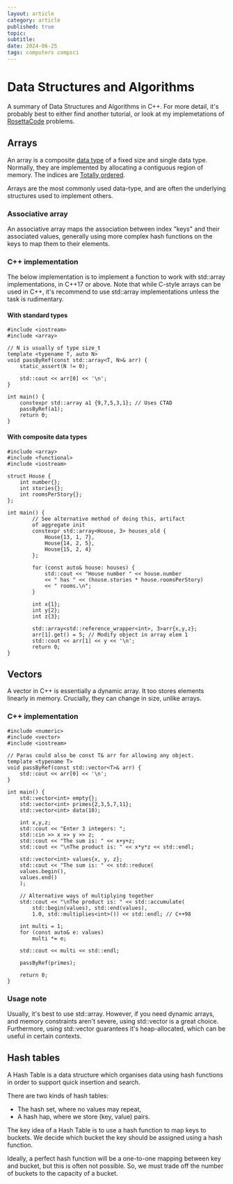 ```yaml
---
layout: article
category: article
published: true
topic: 
subtitle: 
date: 2024-06-25
tags: computers compsci
---
```


# Data Structures and Algorithms
A summary of Data Structures and Algorithms in C++. For more detail,
it's probably best to either find another tutorial, or look at my implemetations
of [RosettaCode](https://github.com/Goodtimes-cos/DSA/tree/main/C%2B%2B/ProblemSets/RosettaCode) problems.

## Arrays
An array is a composite [data type](https://en.wikipedia.org/wiki/Data_type)
of a fixed size and single data type. Normally, they are implemented by
allocating a contiguous region of memory. The indices are [Totally ordered](https://en.wikipedia.org/wiki/Total_order).

Arrays are the most commonly used data-type, and are often the underlying
structures used to implement others.

### Associative array
An associative array maps the association between index "keys" and their
associated values, generally using more complex hash functions on the
keys to map them to their elements.

### C++ implementation
The below implementation is to implement a function to work with std::array
implementations, in C++17 or above. Note that while C-style arrays
can be used in C++, it's recommend to use std::array implementations unless
the task is rudimentary.

#### With standard types
```
#include <iostream>
#include <array>

// N is usually of type size_t
template <typename T, auto N>
void passByRef(const std::array<T, N>& arr) {
	static_assert(N != 0);
	
	std::cout << arr[0] << '\n';
}

int main() {
	constexpr std::array a1 {9,7,5,3,1}; // Uses CTAD
	passByRef(a1);
	return 0;
}
```

#### With composite data types
```
#include <array>
#include <functional>
#include <iostream>

struct House {
	int number{};
	int stories{};
	int roomsPerStory{};
};

int main() {
		// See alternative method of doing this, artifact
		of aggregate init
		constexpr std::array<House, 3> houses_old {
			House{13, 1, 7},
			House{14, 2, 5},
			House{15, 2, 4}
		};

		for (const auto& house: houses) {
			std::cout << "House number " << house.number
			<< " has " << (house.stories * house.roomsPerStory)
			<< " rooms.\n";
		}

		int x{1};
		int y{2};
		int z{3};

		std::array<std::reference_wrapper<int>, 3>arr{x,y,z};
		arr[1].get() = 5; // Modify object in array elem 1
		std::cout << arr[1] << y << '\n';
		return 0;
}
```

## Vectors
A vector in C++ is essentially a dynamic array. It too stores elements linearly
in memory. Crucially, they can change in size, unlike arrays.

### C++ implementation

```
#include <numeric>
#include <vector>
#include <iostream>

// Paras could also be const T& arr for allowing any object.
template <typename T>
void passByRef(const std::vector<T>& arr) {
	std::cout << arr[0] << '\n';
}

int main() {
	std::vector<int> empty{};
	std::vector<int> primes{2,3,5,7,11};
	std::vector<int> data(10);

	int x,y,z;
	std::cout << "Enter 3 integers: ";
	std::cin >> x >> y >> z;
	std::cout << "The sum is: " << x+y+z;
	std::cout << "\nThe product is: " << x*y*z << std::endl;

	std::vector<int> values{x, y, z};
	std::cout << "The sum is: " << std::reduce(
	values.begin(), 
	values.end()
	);

	// Alternative ways of multiplying together
	std::cout << "\nThe product is: " << std::accumulate(
		std::begin(values), std::end(values),
		1.0, std::multiplies<int>()) << std::endl; // C++98

	int multi = 1;
	for (const auto& e: values)
		multi *= e;

	std::cout << multi << std::endl;

	passByRef(primes);

	return 0;
}
```

### Usage note
Usually, it's best to use std::array. However, if you need dynamic arrays,
and memory constraints aren't severe, using std::vector is a great choice.
Furthermore, using std::vector guarantees it's heap-allocated, which can
be useful in certain contexts.

## Hash tables
A Hash Table is a data structure which organises data using hash functions
in order to support quick insertion and search.

There are two kinds of hash tables:
- The hash set, where no values may repeat,
- A hash hap, where we store (key, value) pairs.

The key idea of a Hash Table is to use a hash function to map
keys to buckets. We decide which bucket the key should be assigned
using a hash function.

Ideally, a perfect hash function will be a one-to-one mapping between
key and bucket, but this is often not possible. So, we must trade off
the number of buckets to the capacity of a bucket.